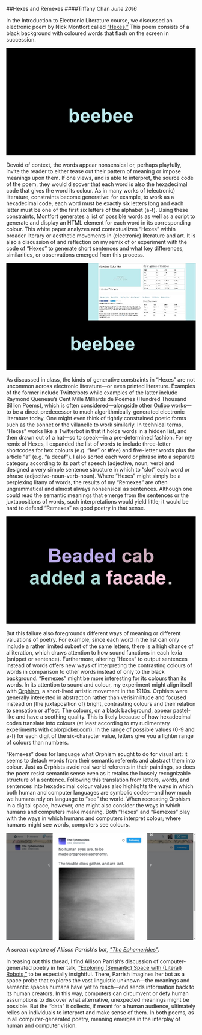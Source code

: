 ##Hexes and Remexes
####Tiffany Chan
*June 2016*

In the Introduction to Electronic Literature course, we discussed an electronic poem by Nick Montfort called [“Hexes.”](http://nickm.com/poems/hexes) This poem consists of a black background with coloured words that flash on the screen in succession.

<a href="http://nickm.com/poems/hexes" target="_blank"><img src="hexes.jpg"></a>

Devoid of context, the words appear nonsensical or, perhaps playfully, invite the reader to either tease out their pattern of meaning or impose meanings upon them. If one views, and is able to interpret, the source code of the poem, they would discover that each word is also the hexadecimal code that gives the word its colour. As in many works of (electronic) literature, constraints become generative: for example, to work as a hexadecimal code, each word must be exactly six letters long and each letter must be one of the first six letters of the alphabet (a-f). Using these constraints, Montfort generates a list of possible words as well as a script to generate and display an HTML element for each word in its corresponding colour. This white paper analyzes and contextualizes “Hexes” within broader literary or aesthetic movements in (electronic) literature and art. It is also a discussion of and reflection on my remix of or experiment with the code of “Hexes” to generate short sentences and what key differences, similarities, or observations emerged from this process.

<img src="beebee2.jpg">

As discussed in class, the kinds of generative constraints in “Hexes” are not uncommon across electronic literature—or even printed literature. Examples of the former include Twitterbots while examples of the latter include Raymond Queneau’s Cent Mille Milliards de Poèmes (Hundred Thousand Billion Poems), which is often considered—alongside other [Oulipo](https://en.wikipedia.org/wiki/Oulipo) works—to be a direct predecessor to much algorithmically-generated electronic literature today. One might even think of tightly constrained poetic forms such as the sonnet or the villanelle to work similarly. In technical terms, “Hexes” works like a Twitterbot in that it holds words in a hidden list, and then drawn out of a hat—so to speak—in a pre-determined fashion.
For my remix of Hexes, I expanded the list of words to include three-letter shortcodes for hex colours (e.g. “fee” or #fee) and five-letter words plus the article “a” (e.g. “a decaf”). I also sorted each word or phrase into a separate category according to its part of speech (adjective, noun, verb) and designed a very simple sentence structure in which to “slot” each word or phrase (adjective-noun-verb-noun). Where “Hexes” might simply be a perplexing litany of words, the results of my “Remexes” are often ungrammatical and almost always nonsensical as sentences. Although one could read the semantic meanings that emerge from the sentences or the juxtapositions of words, such interpretations would yield little; it would be hard to defend “Remexes” as good poetry in that sense.

<a href="http://eltiffster.github.io/eLitNotes/remexes" target="_blank"><img src="remexes.jpg"/></a>

But this failure also foregrounds different ways of meaning or different valuations of poetry. For example, since each word in the list can only include a rather limited subset of the same letters, there is a high chance of alliteration, which draws attention to how sound functions in each lexia (snippet or sentence). Furthermore, altering “Hexes” to output sentences instead of words offers new ways of interpreting the contrasting colours of words in comparison to other words instead of only to the black background. “Remexes” might be more interesting for its colours than its words.
In its attention to sound and colour, my experiment might align itself with [Orphism](https://en.wikipedia.org/wiki/Orphism_(art)), a short-lived artistic movement in the 1910s. Orphists were generally interested in abstraction rather than verisimilitude and focused instead on (the juxtaposition of) bright, contrasting colours and their relation to sensation or affect. The colours, on a black background, appear pastel-like and have a soothing quality. This is likely because of how hexadecimal codes translate into colours (at least according to my rudimentary experiments with [colorpicker.com](http://www.colorpicker.com/)). In the range of possible values (0-9 and a-f) for each digit of the six-character value, letters give you a lighter range of colours than numbers.

“Remexes” does for language what Orphism sought to do for visual art: it seems to detach words from their semantic referents and abstract them into colour. Just as Orphists avoid real world referents in their paintings, so does the poem resist semantic sense even as it retains the loosely recognizable structure of a sentence. Following this translation from letters, words, and sentences into hexadecimal colour values also highlights the ways in which both human and computer languages are symbolic codes—and how much we humans rely on language to “see” the world.
When recreating Orphism in a digital space, however, one might also consider the ways in which humans and computers make meaning. Both “Hexes” and “Remexes” play with the ways in which humans and computers interpret colour; where humans might see words, computers see colours.

<a href="https://twitter.com/the_ephemerides" target="_blank"><img src="spaceProbe.jpg"></a>

*A screen capture of Allison Parrish's bot, ["The Ephemerides"](https://twitter.com/the_ephemerides).*

In teasing out this thread, I find Allison Parrish’s discussion of computer-generated poetry in her talk, [“Exploring (Semantic) Space with (Literal) Robots,”](http://opentranscripts.org/transcript/semantic-space-literal-robots/) to be especially insightful. There, Parrish imagines her bot as a space probe that explores the vast linguistic unknown—the meanings and semantic spaces humans have yet to reach—and sends information back to its human creators. In this way, computers can circumvent or defy human assumptions to discover what alternative, unexpected meanings might be possible. But the “data” it collects, if meant for a human audience, ultimately relies on individuals to interpret and make sense of them. In both poems, as in all computer-generated poetry, meaning emerges in the interplay of human and computer vision.
